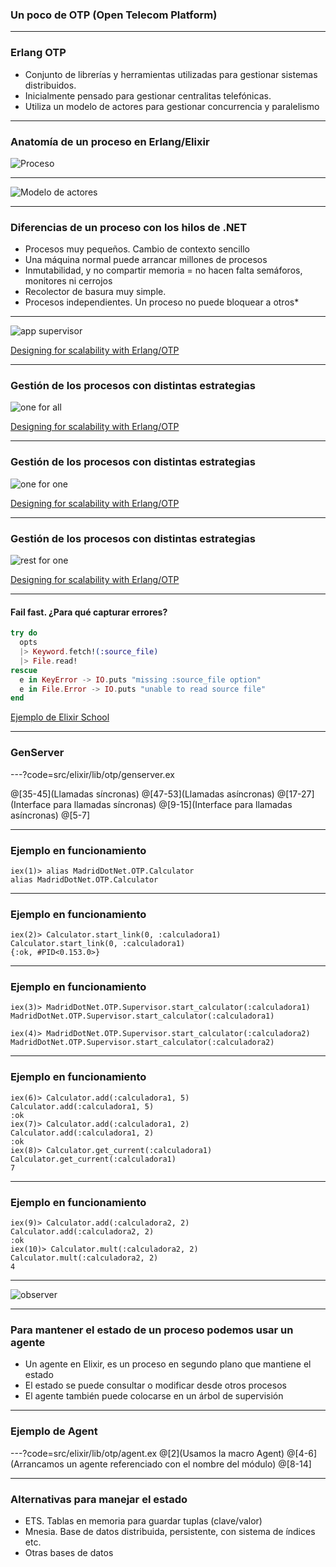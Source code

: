 ### Un poco de OTP (Open Telecom Platform)

---

### Erlang OTP

- Conjunto de librerías y herramientas utilizadas para gestionar sistemas distribuidos.
- Inicialmente pensado para gestionar centralitas telefónicas.
- Utiliza un modelo de actores para gestionar concurrencia y paralelismo

---

### Anatomía de un proceso en Erlang/Elixir

![Proceso](assets/img/proceso.png)

--- 

![Modelo de actores](assets/img/ActorModel.png)

--- 

### Diferencias de un proceso con los hilos de .NET

- Procesos muy pequeños. Cambio de contexto sencillo
- Una máquina normal puede arrancar millones de procesos
- Inmutabilidad, y no compartir memoria = no hacen falta semáforos, monitores ni cerrojos
- Recolector de basura muy simple. 
- Procesos independientes. Un proceso no puede bloquear a otros* 

---

![app supervisor](assets/img/appsupervisor.png)

[Designing for scalability with Erlang/OTP](https://www.amazon.es/Designing-Scalability-Erlang-OTP-Fault-Tolerant/dp/1449320732)

---

### Gestión de los procesos con distintas estrategias

![one for all](assets/img/one_for_all.png)

[Designing for scalability with Erlang/OTP](https://www.amazon.es/Designing-Scalability-Erlang-OTP-Fault-Tolerant/dp/1449320732)

---

### Gestión de los procesos con distintas estrategias

![one for one](assets/img/one_for_one.png)

[Designing for scalability with Erlang/OTP](https://www.amazon.es/Designing-Scalability-Erlang-OTP-Fault-Tolerant/dp/1449320732)

---

### Gestión de los procesos con distintas estrategias

![rest for one](assets/img/rest_for_one.png)

[Designing for scalability with Erlang/OTP](https://www.amazon.es/Designing-Scalability-Erlang-OTP-Fault-Tolerant/dp/1449320732)

---

#### Fail fast. ¿Para qué capturar errores?

```elixir
try do
  opts
  |> Keyword.fetch!(:source_file)
  |> File.read!
rescue
  e in KeyError -> IO.puts "missing :source_file option"
  e in File.Error -> IO.puts "unable to read source file"
end

```

[Ejemplo de Elixir School](https://elixirschool.com/es/lessons/advanced/error-handling/)

---

### GenServer

---?code=src/elixir/lib/otp/genserver.ex

@[35-45](Llamadas síncronas)
@[47-53](Llamadas asíncronas)
@[17-27](Interface para llamadas síncronas)
@[9-15](Interface para llamadas asíncronas)
@[5-7]

---
### Ejemplo en funcionamiento
    
```
iex(1)> alias MadridDotNet.OTP.Calculator
alias MadridDotNet.OTP.Calculator
```

---
### Ejemplo en funcionamiento
    
```
iex(2)> Calculator.start_link(0, :calculadora1)
Calculator.start_link(0, :calculadora1)
{:ok, #PID<0.153.0>}
```

---
### Ejemplo en funcionamiento
```
iex(3)> MadridDotNet.OTP.Supervisor.start_calculator(:calculadora1)
MadridDotNet.OTP.Supervisor.start_calculator(:calculadora1)

iex(4)> MadridDotNet.OTP.Supervisor.start_calculator(:calculadora2)
MadridDotNet.OTP.Supervisor.start_calculator(:calculadora2)
```
---

### Ejemplo en funcionamiento

```
iex(6)> Calculator.add(:calculadora1, 5)
Calculator.add(:calculadora1, 5)
:ok
iex(7)> Calculator.add(:calculadora1, 2)
Calculator.add(:calculadora1, 2)
:ok
iex(8)> Calculator.get_current(:calculadora1)
Calculator.get_current(:calculadora1)
7
```
---
### Ejemplo en funcionamiento

```
iex(9)> Calculator.add(:calculadora2, 2)
Calculator.add(:calculadora2, 2)
:ok
iex(10)> Calculator.mult(:calculadora2, 2)
Calculator.mult(:calculadora2, 2)
4
```
---

![observer](assets/img/observer.png)

---

### Para mantener el estado de un proceso podemos usar un agente

- Un agente en Elixir, es un proceso en segundo plano que mantiene el estado
- El estado se puede consultar o modificar desde otros procesos
- El agente también puede colocarse en un árbol de supervisión

---
### Ejemplo de Agent
---?code=src/elixir/lib/otp/agent.ex
@[2](Usamos la macro Agent)
@[4-6](Arrancamos un agente referenciado con el nombre del módulo)
@[8-14]


---
### Alternativas para manejar el estado

- ETS. Tablas en memoria para guardar tuplas (clave/valor)
- Mnesia. Base de datos distribuida, persistente, con sistema de índices etc.
- Otras bases de datos
